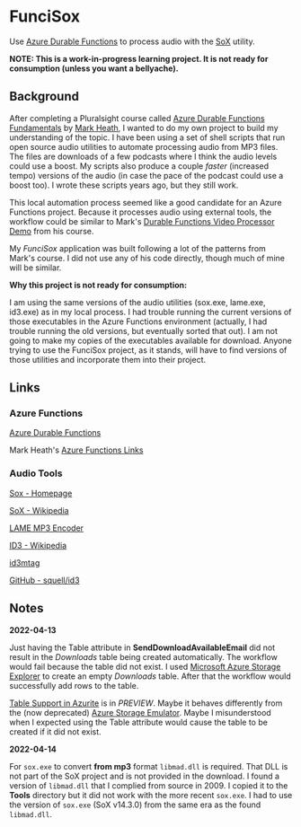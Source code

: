 # FunciSox

Use [Azure Durable Functions](https://docs.microsoft.com/en-us/azure/azure-functions/durable/durable-functions-overview) to process audio with the [SoX](http://sox.sourceforge.net/) utility.

**NOTE: This is a work-in-progress learning project. It is not ready for consumption (unless you want a bellyache).**

## Background

After completing a Pluralsight course called [Azure Durable Functions Fundamentals](https://app.pluralsight.com/library/courses/azure-durable-functions-fundamentals/table-of-contents) by [Mark Heath](https://markheath.net/), I wanted to do my own project to build my understanding of the topic. I have been using a set of shell scripts that run open source audio utilities to automate processing audio from MP3 files. The files are downloads of a few podcasts where I think the audio levels could use a boost. My scripts also produce a couple *faster* (increased tempo) versions of the audio (in case the pace of the podcast could use a boost too). I wrote these scripts years ago, but they still work.

This local automation process seemed like a good candidate for an Azure Functions project. Because it processes audio using external tools, the workflow could be similar to Mark's [Durable Functions Video Processor Demo](https://github.com/markheath/durable-functions-video-processor-v2) from his course.

My *FunciSox* application was built following a lot of the patterns from Mark's course. I did not use any of his code directly, though much of mine will be similar.

**Why this project is not ready for consumption:**

I am using the same versions of the audio utilities (sox.exe, lame.exe, id3.exe) as in my local process. I had trouble running the current versions of those executables in the Azure Functions environment (actually, I had trouble running the old versions, but eventually sorted that out). I am not going to make my copies of the executables available for download. Anyone trying to use the FunciSox project, as it stands, will have to find versions of those utilities and incorporate them into their project.


## Links

### Azure Functions

[Azure Durable Functions](https://docs.microsoft.com/en-us/azure/azure-functions/durable/durable-functions-overview)

Mark Heath's [Azure Functions Links](https://github.com/markheath/azure-functions-links)

### Audio Tools

[Sox - Homepage](http://sox.sourceforge.net/)

[SoX - Wikipedia](https://en.wikipedia.org/wiki/SoX)

[LAME MP3 Encoder](https://lame.sourceforge.io/)

[ID3 - Wikipedia](https://en.wikipedia.org/wiki/ID3#Editing_ID3_tags)

[id3mtag](https://squell.github.io/id3/)

[GitHub - squell/id3](https://github.com/squell/id3)


## Notes

**2022-04-13**

Just having the Table attribute in **SendDownloadAvailableEmail** did not result in the *Downloads* table being created automatically. The workflow would fail because the table did not exist. I used [Microsoft Azure Storage Explorer](https://azure.microsoft.com/en-us/features/storage-explorer/) to create an empty *Downloads* table. After that the workflow would successfully add rows to the table.

[Table Support in Azurite](https://docs.microsoft.com/en-us/azure/storage/common/storage-use-azurite?tabs=visual-studio#table-support) is in *PREVIEW*. Maybe it behaves differently from the (now deprecated) [Azure Storage Emulator](https://docs.microsoft.com/en-us/azure/storage/common/storage-use-emulator). Maybe I misunderstood when I expected using the Table attribute would cause the table to be created if it did not exist.

**2022-04-14**

For `sox.exe` to convert **from mp3** format `libmad.dll` is required. That DLL is not part of the SoX project and is not provided in the download. I found a version of `libmad.dll` that I complied from source in 2009. I copied it to the **Tools** directory but it did not work with the more recent `sox.exe`. I had to use the version of `sox.exe` (SoX v14.3.0) from the same era as the found `libmad.dll`.
